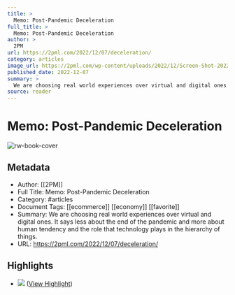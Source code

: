 ```yaml
---
title: >
  Memo: Post-Pandemic Deceleration
full_title: >
  Memo: Post-Pandemic Deceleration
author: >
  2PM
url: https://2pml.com/2022/12/07/deceleration/
category: articles
image_url: https://2pml.com/wp-content/uploads/2022/12/Screen-Shot-2022-12-07-at-6.50.23-PM.png
published_date: 2022-12-07
summary: >
  We are choosing real world experiences over virtual and digital ones. It says less about the end of the pandemic and more about human tendency and the role that technology plays in the hierarchy of things.
source: reader
---
```

# Memo: Post-Pandemic Deceleration

![rw-book-cover](https://2pml.com/wp-content/uploads/2022/12/Screen-Shot-2022-12-07-at-6.50.23-PM.png)

## Metadata
- Author: [[2PM]]
- Full Title: Memo: Post-Pandemic Deceleration
- Category: #articles
- Document Tags: [[ecommerce]] [[economy]] [[favorite]] 
- Summary: We are choosing real world experiences over virtual and digital ones. It says less about the end of the pandemic and more about human tendency and the role that technology plays in the hierarchy of things.
- URL: https://2pml.com/2022/12/07/deceleration/

## Highlights
- ![](https://i0.wp.com/2pml.com/wp-content/uploads/2022/12/chart-12.05.2022-scaled.jpg?w=2048&ssl=1) ([View Highlight](https://read.readwise.io/read/01gqsvwmahpkdrs7srrj5ye0pa))


